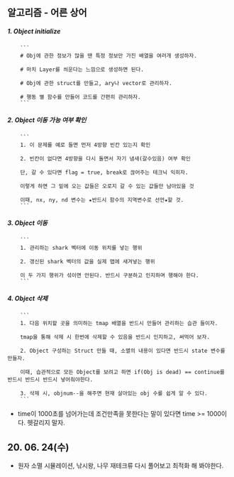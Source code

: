 ## 알고리즘 - 어른 상어

 ##### 1. Object initialize

        ```
        # Obj에 관한 정보가 많을 땐 특정 정보만 가진 배열을 여러개 생성하자.

        # 마치 Layer를 씌운다는 느낌으로 생성하면 된다.

        # Obj에 관한 struct를 만들고, ary나 vector로 관리하자.

        # 행동 별 함수를 만들어 코드를 간편히 관리하자.
        ```

 ##### 2. Object 이동 가능 여부 확인

        ```
        1. 이 문제를 예로 들면 먼저 4방향 빈칸 있는지 확인

        2. 빈칸이 없다면 4방향을 다시 돌면서 자기 냄새(갈수있음) 여부 확인

        단, 갈 수 있다면 flag = true, break로 끊어주는 테크닉 익히자.

        이렇게 하면 그 밑에 오는 값들은 오로지 갈 수 있는 값들만 남아있을 것

        이때, nx, ny, nd 변수는 ★반드시 함수의 지역변수로 선언★할 것.
        ```
 
 ##### 3. Object 이동

        ```
        1. 관리하는 shark 벡터에 이동 위치를 넣는 행위

        2. 갱신된 shark 벡터의 값을 실제 맵에 새겨넣는 행위

        이 두 가지 행위가 섞이면 안된다. 반드시 구분하고 인지하며 행해야 한다.
        ```

 ##### 4. Object 삭제

        ```
        1. 다음 위치할 곳을 의미하는 tmap 배열을 반드시 만들어 관리하는 습관 들이자.

        tmap을 통해 삭제 시 한번에 삭제할 수 있음을 반드시 인지하고, 써먹어 보자.

        2. Object 구성하는 Struct 만들 때, 소멸의 내용이 있다면 반드시 state 변수를 만들자.

        이때, 습관적으로 모든 Object를 보려고 하면 if(Obj is dead) == continue를 반드시 반드시 반드시 넣어줘야한다.

        3. 삭제 시, objnum--을 해주면 현재 살아있는 obj 수를 쉽게 알 수 있다.
        ```

 + time이 1000초를 넘어가는데 조건만족을 못한다는 말이 있다면 time >= 1000이다. 헷갈리지 말자.

 ## 20. 06. 24(수)
  - 원자 소멸 시뮬레이션, 낚시왕, 나무 재테크류 다시 풀어보고 최적화 해 봐야한다.


